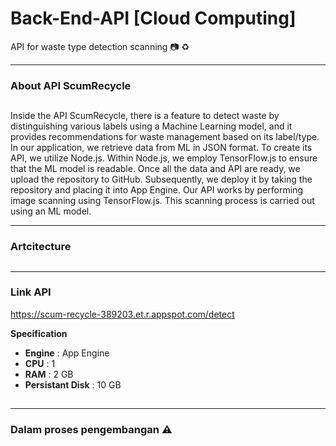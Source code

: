 # Back-End-API [Cloud Computing]
API for waste type detection scanning 📷 ♻

----------------------------------
<h3>About API ScumRecycle</h3> 

##

Inside the API ScumRecycle, there is a feature to detect waste by distinguishing various labels using a Machine Learning model, and it provides recommendations for waste management based on its label/type. In our application, we retrieve data from ML in JSON format. To create its API, we utilize Node.js. Within Node.js, we employ TensorFlow.js to ensure that the ML model is readable.
  Once all the data and API are ready, we upload the repository to GitHub. Subsequently, we deploy it by taking the repository and placing it into App Engine.
  Our API works by performing image scanning using TensorFlow.js. This scanning process is carried out using an ML model.

-----------------------

<h3> Artcitecture </h3>

##

---------------

<h3> Link API </h3>

https://scum-recycle-389203.et.r.appspot.com/detect

**Specification**
- **Engine**  : App Engine
- **CPU**             : 1
- **RAM**             : 2 GB
- **Persistant Disk** : 10 GB

##

---------------

### Dalam proses pengembangan ⚠
